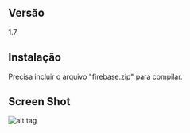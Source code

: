 ## Versão

1.7

## Instalação

Precisa incluir o arquivo "firebase.zip" para compilar.

## Screen Shot
 
![alt tag](https://github.com/haizen007/HydroFlow_NodeMCU/blob/master/screenshot.png)
